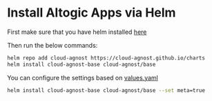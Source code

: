 # Install Altogic Apps via Helm

First make sure that you have helm installed [here](https://helm.sh/docs/intro/install/)

Then run the below commands:

```bash
helm repo add cloud-agnost https://cloud-agnost.github.io/charts
helm install cloud-agnost-base cloud-agnost/base
```

You can configure the settings based on [values.yaml](https://github.com/cloud-agnost/charts/blob/master/base/values.yaml)

```bash
helm install cloud-agnost-base cloud-agnost/base --set meta=true
```
